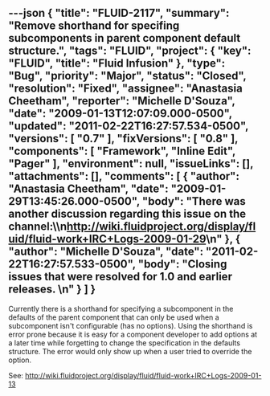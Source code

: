---json
{
  "title": "FLUID-2117",
  "summary": "Remove shorthand for specifing subcomponents in parent component default structure.",
  "tags": "FLUID",
  "project": {
    "key": "FLUID",
    "title": "Fluid Infusion"
  },
  "type": "Bug",
  "priority": "Major",
  "status": "Closed",
  "resolution": "Fixed",
  "assignee": "Anastasia Cheetham",
  "reporter": "Michelle D'Souza",
  "date": "2009-01-13T12:07:09.000-0500",
  "updated": "2011-02-22T16:27:57.534-0500",
  "versions": [
    "0.7"
  ],
  "fixVersions": [
    "0.8"
  ],
  "components": [
    "Framework",
    "Inline Edit",
    "Pager"
  ],
  "environment": null,
  "issueLinks": [],
  "attachments": [],
  "comments": [
    {
      "author": "Anastasia Cheetham",
      "date": "2009-01-29T13:45:26.000-0500",
      "body": "There was another discussion regarding this issue on the channel:\\\n<http://wiki.fluidproject.org/display/fluid/fluid-work+IRC+Logs-2009-01-29>\n"
    },
    {
      "author": "Michelle D'Souza",
      "date": "2011-02-22T16:27:57.533-0500",
      "body": "Closing issues that were resolved for 1.0 and earlier releases.&#x20;\n"
    }
  ]
}
---
Currently there is a shorthand for specifying a subcomponent in the defaults of the parent component that can only be used when a subcomponent isn't configurable (has no options). Using the shorthand is error prone because it is easy for a component developer to add options at a later time while forgetting to change the specification in the defaults structure. The error would only show up when a user tried to override the option.&#x20;

See: <http://wiki.fluidproject.org/display/fluid/fluid-work+IRC+Logs-2009-01-13>

        